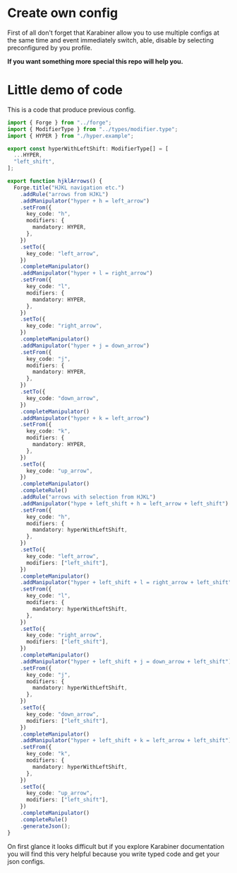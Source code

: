 # Create own config

First of all don't forget that Karabiner allow you to use multiple configs at
the same time and event immediately switch, able, disable by selecting
preconfigured by you profile.

**If you want something more special this repo will help you.**

# Little demo of code

This is a code that produce previous config.

```ts
import { Forge } from "../forge";
import { ModifierType } from "../types/modifier.type";
import { HYPER } from "./hyper.example";

export const hyperWithLeftShift: ModifierType[] = [
  ...HYPER,
  "left_shift",
];

export function hjklArrows() {
  Forge.title("HJKL navigation etc.")
    .addRule("arrows from HJKL")
    .addManipulator("hyper + h = left_arrow")
    .setFrom({
      key_code: "h",
      modifiers: {
        mandatory: HYPER,
      },
    })
    .setTo({
      key_code: "left_arrow",
    })
    .completeManipulator()
    .addManipulator("hyper + l = right_arrow")
    .setFrom({
      key_code: "l",
      modifiers: {
        mandatory: HYPER,
      },
    })
    .setTo({
      key_code: "right_arrow",
    })
    .completeManipulator()
    .addManipulator("hyper + j = down_arrow")
    .setFrom({
      key_code: "j",
      modifiers: {
        mandatory: HYPER,
      },
    })
    .setTo({
      key_code: "down_arrow",
    })
    .completeManipulator()
    .addManipulator("hyper + k = left_arrow")
    .setFrom({
      key_code: "k",
      modifiers: {
        mandatory: HYPER,
      },
    })
    .setTo({
      key_code: "up_arrow",
    })
    .completeManipulator()
    .completeRule()
    .addRule("arrows with selection from HJKL")
    .addManipulator("hype + left_shift + h = left_arrow + left_shift")
    .setFrom({
      key_code: "h",
      modifiers: {
        mandatory: hyperWithLeftShift,
      },
    })
    .setTo({
      key_code: "left_arrow",
      modifiers: ["left_shift"],
    })
    .completeManipulator()
    .addManipulator("hyper + left_shift + l = right_arrow + left_shift")
    .setFrom({
      key_code: "l",
      modifiers: {
        mandatory: hyperWithLeftShift,
      },
    })
    .setTo({
      key_code: "right_arrow",
      modifiers: ["left_shift"],
    })
    .completeManipulator()
    .addManipulator("hyper + left_shift + j = down_arrow + left_shift")
    .setFrom({
      key_code: "j",
      modifiers: {
        mandatory: hyperWithLeftShift,
      },
    })
    .setTo({
      key_code: "down_arrow",
      modifiers: ["left_shift"],
    })
    .completeManipulator()
    .addManipulator("hyper + left_shift + k = left_arrow + left_shift")
    .setFrom({
      key_code: "k",
      modifiers: {
        mandatory: hyperWithLeftShift,
      },
    })
    .setTo({
      key_code: "up_arrow",
      modifiers: ["left_shift"],
    })
    .completeManipulator()
    .completeRule()
    .generateJson();
}
```

On first glance it looks difficult but if you explore Karabiner documentation
you will find this very helpful because you write typed code and get your json
configs.

